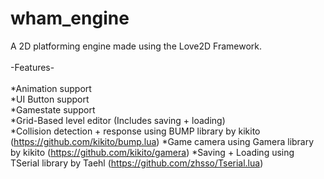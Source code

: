 # wham_engine

A 2D platforming engine made using the Love2D Framework.\
\
-Features-\
\
*Animation support\
*UI Button support\
*Gamestate support\
*Grid-Based level editor (Includes saving + loading)\
*Collision detection + response using BUMP library by kikito (https://github.com/kikito/bump.lua)
*Game camera using Gamera library by kikito (https://github.com/kikito/gamera)
*Saving + Loading using TSerial library by Taehl (https://github.com/zhsso/Tserial.lua)